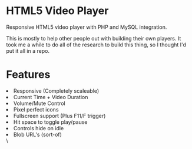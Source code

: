 HTML5 Video Player
==========

Responsive HTML5 video player with PHP and MySQL integration.

This is mostly to help other people out with building their own players. It took me a while to do all of the research to build this thing, so I thought I'd put it all in a repo.

Features
========
<li>Responsive (Completely scaleable)</li>
<li>Current Time + Video Duration</li>
<li>Volume/Mute Control</li>
<li>Pixel perfect icons</li>
<li>Fullscreen support (Plus F11/F trigger)</li>
<li>Hit space to toggle play/pause</li>
<li>Controls hide on idle</li>
<li>Blob URL's (sort-of)</li>\
